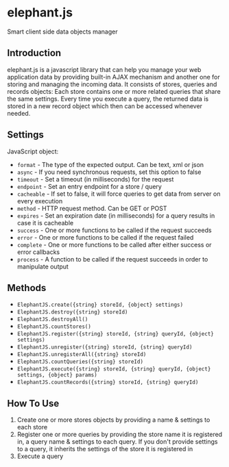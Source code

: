 elephant.js
===========

Smart client side data objects manager

Introduction
------------
elephant.js is a javascript library that can help you manage your web application data by providing built-in AJAX mechanism and another one for storing and managing the incoming data.
It consists of stores, queries and records objects:
Each store contains one or more related queries that share the same settings.
Every time you execute a query, the returned data is stored in a new record object which then can be accessed whenever needed.

Settings
--------
JavaScript object:
* `format` - The type of the expected output. Can be text, xml or json
* `async` - If you need synchronous requests, set this option to false
* `timeout` - Set a timeout (in milliseconds) for the request
* `endpoint` - Set an entry endpoint for a store / query
* `cacheable` - If set to false, it will force queries to get data from server on every execution
* `method` - HTTP request method. Can be GET or POST
* `expires` - Set an expiration date (in milliseconds) for a query results in case it is cacheable
* `success` - One or more functions to be called if the request succeeds
* `error` - One or more functions to be called if the request failed
* `complete` - One or more functions to be called after either success or error callbacks
* `process` - A function to be called if the request succeeds in order to manipulate output

Methods
-------
* `ElephantJS.create({string} storeId, {object} settings)`
* `ElephantJS.destroy({string} storeId)`
* `ElephantJS.destroyAll()`
* `ElephantJS.countStores()`
* `ElephantJS.register({string} storeId, {string} queryId, {object} settings)`
* `ElephantJS.unregister({string} storeId, {string} queryId)`
* `ElephantJS.unregisterAll({string} storeId)`
* `ElephantJS.countQueries({string} storeId)`
* `ElephantJS.execute({string} storeId, {string} queryId, {object} settings, {object} params)`
* `ElephantJS.countRecords({string} storeId, {string} queryId)`

How To Use
----------
1. Create one or more stores objects by providing a name & settings to each store
2. Register one or more queries by providing the store name it is registered in, a query name & settings to each query.
 If you don't provide settings to a query, it inherits the settings of the store it is registered in
3. Execute a query
